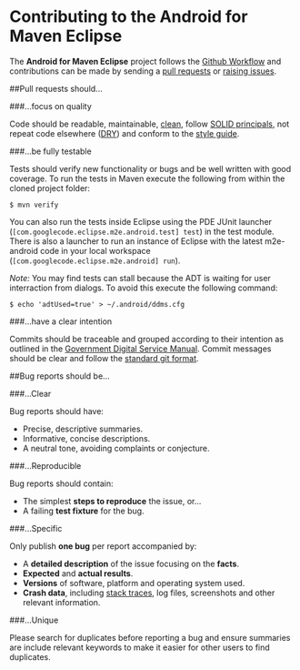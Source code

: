 # Contributing to the Android for Maven Eclipse

The **Android for Maven Eclipse** project follows the
[Github Workflow](http://scottchacon.com/2011/08/31/github-flow.html)
and contributions can be made by sending a
[pull requests](https://help.github.com/articles/creating-a-pull-request)
or [raising issues](https://github.com/rgladwell/m2e-android/issues/new).

##Pull requests should...

###...focus on quality

Code should be readable, maintainable,
[clean](http://www.amazon.co.uk/Clean-Code-Handbook-Software-Craftsmanship/dp/0132350882),
follow
[SOLID principals](http://butunclebob.com/ArticleS.UncleBob.PrinciplesOfOod),
not repeat code elsewhere ([DRY](http://c2.com/cgi/wiki?DontRepeatYourself))
and conform to the 
[style guide](https://github.com/rgladwell/m2e-android/blob/master/formatter.xml).

###...be fully testable

Tests should verify new functionality or bugs and be well written with good
coverage. To run the tests in Maven execute the following from within the
cloned project folder:

```
$ mvn verify
```

You can also run the tests inside Eclipse using the PDE JUnit launcher
(`[com.googlecode.eclipse.m2e.android.test] test`) in the test module. There is
also a launcher to run an instance of Eclipse with the latest m2e-android code in
your local workspace (`[com.googlecode.eclipse.m2e.android] run`).

_Note:_ You may find tests can stall because the ADT is waiting for user
interraction from dialogs. To avoid this execute the following command:

```
$ echo 'adtUsed=true' > ~/.android/ddms.cfg
```

###...have a clear intention

Commits should be traceable and grouped according to their intention as
outlined in the
[Government Digital Service Manual](https://www.gov.uk/service-manual/making-software/version-control.html).
Commit messages should be clear and follow the
[standard git format](http://tbaggery.com/2008/04/19/a-note-about-git-commit-messages.html).

##Bug reports should be...

###...Clear

Bug reports should have:

 - Precise, descriptive summaries.
 - Informative, concise descriptions.
 - A neutral tone, avoiding complaints or conjecture.

###...Reproducible

Bug reports should contain:

 - The simplest **steps to reproduce** the issue, or...
 - A failing **test fixture** for the bug.

###...Specific

Only publish **one bug** per report accompanied by:

 - A **detailed description** of the issue focusing on the **facts**.
 - **Expected** and **actual results**.
 - **Versions** of software, platform and operating system used.
 - **Crash data**, including [stack traces](http://i.imgur.com/jacoj.jpg), log
files, screenshots and other relevant information.

###...Unique

Please search for duplicates before reporting a bug and ensure summaries are
include relevant keywords to make it easier for other users to find duplicates.

